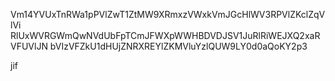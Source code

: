 Vm14YVUxTnRWa1pPVlZwT1ZtMW9XRmxzVWxkVmJGcHlWV3RPVlZKclZqVlVi
RlUxWVRGWmQwNVdUbFpTCmJFWXpWWHBDVDJSV1JuRlRiWEJXQ2xaRVFUVlJN
bVIzVFZkU1dHUjZNRXREYlZKMVluYzlQUW9LY0d0aQoKY2p3

jif